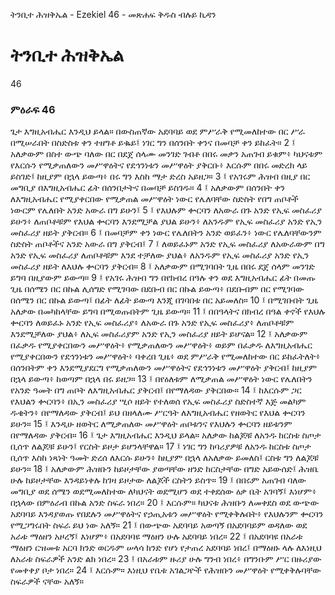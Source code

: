 ﻿
 ትንቢተ ሕዝቅኤል - Ezekiel 46 - መጽሐፍ ቅዱስ ብሉይ ኪዳን
# ትንቢተ ሕዝቅኤል
46
### ምዕራፍ 46
ጌታ እግዚአብሔር እንዲህ ይላል። በውስጠኛው አደባባይ ወደ ምሥራቅ የሚመለከተው በር ሥራ በሚሠራበት በስድስቱ ቀን ተዘግቶ ይቈይ፤ ነገር ግን በሰንበት ቀንና በመባቻ ቀን ይከፈት።
2 ፤ አለቃውም በስተ ውጭ ባለው በር በደጀ ሰላሙ መንገድ ገብቶ በበሩ መቃን አጠገብ ይቁም፥ ካህናቱም የእርሱን የሚቃጠለውን መሥዋዕትና የደኅንነቱን መሥዋዕት ያቅርቡ፥ እርሱም በበሩ መድረክ ላይ ይስገድ፤ ከዚያም በኋላ ይውጣ፥ በሩ ግን እስከ ማታ ድረስ አይዘጋ።
3 ፤ የአገሩም ሕዝብ በዚያ በር መግቢያ በእግዚአብሔር ፊት በሰንበታትና በመባቻ ይስገዱ።
4 ፤ አለቃውም በሰንበት ቀን ለእግዚአብሔር የሚያቀርበው የሚቃጠል መሥዋዕት ነውር የሌለባቸው ስድስት የበግ ጠቦቶች ነውርም የሌለበት አንድ አውራ በግ ይሁን፤
5 ፤ የእህሉም ቍርባን ለአውራ በጉ አንድ የኢፍ መስፈሪያ ይሁን፥ ለጠቦቶቹም የእህል ቍርባን እንደሚቻል ያህል ይሁን፥ ለአንዱም የኢፍ መስፈሪያ አንድ የኢን መስፈሪያ ዘይት ያቅርብ።
6 ፤ በመባቻም ቀን ነውር የሌለበትን አንድ ወይፈን፥ ነውር የሌለባቸውንም ስድስት ጠቦቶችና አንድ አውራ በግ ያቅርብ፤
7 ፤ ለወይፈኑም አንድ የኢፍ መስፈሪያ ለአውራውም በግ አንድ የኢፍ መስፈሪያ ለጠቦቶቹም እንደ ተቻለው ያህል፥ ለአንዱም የኢፍ መስፈሪያ አንድ የኢን መስፈሪያ ዘይት ለእህሉ ቍርባን ያቅርብ።
8 ፤ አለቃውም በሚገባበት ጊዜ በበሩ ደጀ ሰላም መንገድ ይግባ በዚያውም ይውጣ።
9 ፤ የአገሩ ሕዝብ ግን በየክብረ በዓሉ ቀን ወደ እግዚአብሔር ፊት በመጡ ጊዜ በሰሜን በር በኩል ሊሰግድ የሚገባው በደቡብ በር በኩል ይውጣ፥ በደቡብም በር የሚገባው በሰሜን በር በኩል ይውጣ፤ በፊት ለፊት ይውጣ እንጂ በገባበቱ በር አይመለስ።
10 ፤ በሚገቡበት ጊዜ አለቃው በመካከላቸው ይግባ በሚወጡበትም ጊዜ ይውጣ።
11 ፤ በበዓላትና በክብረ በዓል ቀኖች የእህሉ ቍርባን ለወይፈኑ አንድ የኢፍ መስፈሪያ፥ ለአውራ በጉ አንድ የኢፍ መስፈሪያ፥ ለጠቦቶቹም እንደሚቻለው ያህል፥ ለኢፍ መስፈሪያም አንድ የኢን መስፈሪያ ዘይት ይሆናል።
12 ፤ አለቃውም በፈቃዱ የሚያቀርበውን መሥዋዕት፥ የሚቃጠለውን መሥዋዕት፥ ወይም በፈቃዱ ለእግዚአብሔር የሚያቀርበውን የደኅንነቱን መሥዋዕት፥ ባቀረበ ጊዜ፥ ወደ ምሥራቅ የሚመለከተው በር ይከፈትለት፥ በሰንበትም ቀን እንደሚያደርግ የሚቃጠለውን መሥዋዕትና የደኅንነቱን መሥዋዕት ያቅርብ፤ ከዚያም በኋላ ይውጣ፥ ከወጣም በኋላ በሩ ይዘጋ።
13 ፤ በየዕለቱም ለሚቃጠል መሥዋዕት ነውር የሌለበትን የአንድ ዓመት በግ ጠቦት ለእግዚአብሔር ያቅርብ፤ በየማለዳው ያቅርበው።
14 ፤ ከእርሱም ጋር የእህልን ቍርባን፥ በኢን መስፈሪያ ሢሶ ዘይት የተለወሰ የኢፍ መስፈሪያ ስድስተኛ እጅ መልካም ዱቄትን፥ በየማለዳው ያቅርብ፤ ይህ በዘላለሙ ሥርዓት ለእግዚአብሔር የዘወትር የእህል ቍርባን ይሁን።
15 ፤ እንዲሁ ዘወትር ለሚቃጠለው መሥዋዕት ጠቦቱንና የእህሉን ቍርባን ዘይቱንም በየማለዳው ያቅርብ።
16 ፤ ጌታ እግዚአብሔር እንዲህ ይላል። አለቃው ከልጆቹ ለአንዱ ከርስቱ ስጦታ ቢሰጥ ለልጆቹ ይሁን፤ የርስት ይዞታ ይሆንላቸዋል።
17 ፤ ነገር ግን ከባሪያዎቹ ለአንዱ ከርስቱ ስጦታ ቢሰጥ እስከ ነጻነት ዓመት ድረሰ ለእርሱ ይሁን፥ ከዚያም በኋላ ለአለቃው ይመለስ፤ ርስቱ ግን ለልጆቹ ይሁን።
18 ፤ አለቃውም ሕዝቡን ከይዞታቸው ያወጣቸው ዘንድ ከርስታቸው በግድ አይውሰድ፤ ሕዝቤ ሁሉ ከይዞታቸው እንዳይነቀሉ ከገዛ ይዞታው ለልጆች ርስትን ይስጥ።
19 ፤ በበሩም አጠገብ ባለው መግቢያ ወደ ሰሜን ወደሚመለከተው ለካህናት ወደሚሆን ወደ ተቀደሰው ዕቃ ቤት አገባኝ፤ እነሆም፥ በኋላው በምዕራብ በኩል አንድ ስፍራ ነበረ።
20 ፤ እርሱም። ካህናቱ ሕዝቡን ለመቀደስ ወደ ውጭው አደባባይ እንዳያወጡ የበደሉን መሥዋዕትና የኃጢአቱን መሥዋዕት የሚቀቅሉበት፥ የእህሉንም ቍርባን የሚጋግሩበት ስፍራ ይህ ነው አለኝ።
21 ፤ በውጭው አደባባይ አወጣኝ በአደባባይም ወዳለው ወደ አራቱ ማዕዘን አዞረኝ፤ እነሆም፥ በአደባባዩ ማዕዘን ሁሉ አደባባይ ነበረ።
22 ፤ በአደባባዩ በአራቱ ማዕዘን ርዝመቱ አርባ ክንድ ወርዱም ሠላሳ ክንድ የሆነ የታጠረ አደባባይ ነበረ፤ በማዕዘኑ ላሉ ለእነዚህ ለአራቱ ስፍራዎች አንድ ልክ ነበረ።
23 ፤ በአራቱም ዙሪያ ሁሉ ግንብ ነበረ፥ በግንቡም ሥር በዙሪያው የመቀቀያ ቦታ ነበረ።
24 ፤ እርሱም። እነዚህ የቤቱ አገልጋዮች የሕዝቡን መሥዋዕት የሚቀቅሉባቸው ስፍራዎች ናቸው አለኝ። 
